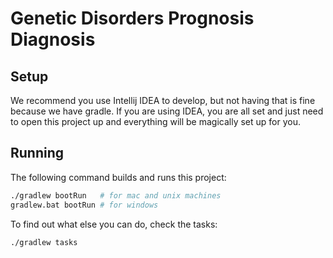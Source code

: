 # Genetic Disorders Prognosis Diagnosis

## Setup

We recommend you use Intellij IDEA to develop, but not having that is fine
because we have gradle. If you are using IDEA, you are all set and just need to
open this project up and everything will be magically set up for you.

## Running

The following command builds and runs this project:

```bash
./gradlew bootRun   # for mac and unix machines
gradlew.bat bootRun # for windows
```

To find out what else you can do, check the tasks:

```bash
./gradlew tasks
```
